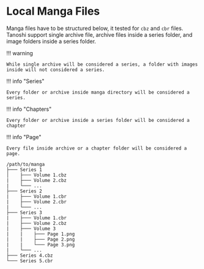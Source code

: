 # Local Manga Files

Manga files have to be structured below, it tested for `cbz` and `cbr` files. Tanoshi support single archive file, archive files inside a series folder, and image folders inside a series folder.

!!! warning
    
    While single archive will be considered a series, a folder with images inside will not considered a series.


!!! info "Series"

    Every folder or archive inside manga directory will be considered a series.

!!! info "Chapters"

    Every folder or archive inside a series folder will be considered a chapter

!!! info "Page"

    Every file inside archive or a chapter folder will be considered a page.


```
/path/to/manga
├─── Series 1
│    ├─── Volume 1.cbz
|    ├─── Volume 2.cbz
|    └─── ...
├─── Series 2
|    ├─── Volume 1.cbr
|    ├─── Volume 2.cbr
|    └─── ...
├─── Series 3
|    ├─── Volume 1.cbr
|    ├─── Volume 2.cbz
|    ├─── Volume 3
|    |    ├─── Page 1.png
|    |    ├─── Page 2.png
|    |    └─── Page 3.png
|    └─── ...
├─── Series 4.cbz
└─── Series 5.cbr
```
